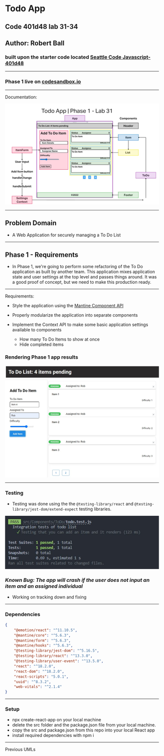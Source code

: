 # Todo App

## Code 401d48 lab 31-34

## Author: Robert Ball

### built upon the starter code located [Seattle Code Javascript-401d48](https://github.com/codefellows/seattle-code-javascript-401d48/tree/main/class-31/lab/starter-code)

---

### Phase 1 live on [codesandbox.io](https://codesandbox.io/p/github/RDBALL/todo-app/lab31?file=%2FREADME.md&workspace=%257B%2522activeFileId%2522%253A%2522cl9xp80ye0014lrgybp0p1vm8%2522%252C%2522openFiles%2522%253A%255B%255D%252C%2522sidebarPanel%2522%253A%2522EXPLORER%2522%252C%2522gitSidebarPanel%2522%253A%2522COMMIT%2522%252C%2522sidekickItems%2522%253A%255B%257B%2522type%2522%253A%2522TERMINAL%2522%252C%2522shellId%2522%253A%2522cl9xp9l380006lpgy1di2g5ac%2522%252C%2522key%2522%253A%2522cl9xp9k9l00cb356hxjmotavn%2522%252C%2522isMinimized%2522%253Afalse%257D%252C%257B%2522key%2522%253A%2522cl9xp972z0097356h1rddal07%2522%252C%2522type%2522%253A%2522PROJECT_SETUP%2522%252C%2522isMinimized%2522%253Afalse%257D%255D%257D)

---
Documentation:

![UML lab11](./public/assets/lab31UML.jpg)

---

## Problem Domain

* A Web Application for securely managing a To Do List

---

## Phase 1 - Requirements

* In Phase 1, we're going to perform some refactoring of the To Do application as built by another team. This application mixes application state and user settings at the top level and passes things around. It was a good proof of concept, but we need to make this production ready.

---
Requirements:

* Style the application using the [Mantine  Component API](https://mantine.dev/pages/getting*started/)

* Properly modularize the application into separate components

* Implement the Context API to make some basic application settings available to components
  * How many To Do Items to show at once
  * Hide completed items

### Rendering Phase 1 app results

![Render Results Test](./public/assets/todoAppPhase1ListRender.jpg)

---

### Testing

* Testing was done using the the `@testing-library/react` and `@testing-library/jest-dom/extend-expect` testing libraries.

![npm test result](./public/assets/todoAppPhase1Test.jpg)

### *Known Bug: The app will crash if the user does not input an item and an assigned individual*

* Working on tracking down and fixing

---

### Dependencies

```JSON
{
    "@emotion/react": "^11.10.5",
    "@mantine/core": "^5.6.3",
    "@mantine/form": "^5.6.3",
    "@mantine/hooks": "^5.6.3",
    "@testing-library/jest-dom": "^5.16.5",
    "@testing-library/react": "^13.3.0",
    "@testing-library/user-event": "^13.5.0",
    "react": "^18.2.0",
    "react-dom": "^18.2.0",
    "react-scripts": "5.0.1",
    "uuid": "^8.3.2",
    "web-vitals": "^2.1.4"
}
```

---

### Setup

* npx create-react-app on your local machine
* delete the src folder and the package.json file from your local machine.
* copy the src and package.json from this repo into your local React app
* install required dependencies with npm i

---

Previous UMLs
